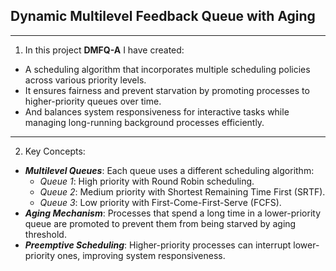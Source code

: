 ## Dynamic Multilevel Feedback Queue with Aging
---
1. In this project **DMFQ-A** I have created:

- A scheduling algorithm that incorporates multiple scheduling policies across various 
priority levels. 
- It ensures fairness and prevent starvation by promoting processes to higher-priority queues 
over time. 
- And balances system responsiveness for interactive tasks while managing long-running 
background processes efficiently. 
---
2. Key Concepts:

- ***Multilevel Queues***: Each queue uses a different scheduling algorithm: 
  - *Queue 1*: High priority with Round Robin scheduling. 
  - *Queue 2*: Medium priority with Shortest Remaining Time First (SRTF). 
  - *Queue 3*: Low priority with First-Come-First-Serve (FCFS). 
- ***Aging Mechanism***: Processes that spend a long time in a lower-priority queue are promoted 
to prevent them from being starved by aging threshold.
- ***Preemptive Scheduling***: Higher-priority processes can interrupt lower-priority ones, 
improving system responsiveness. 

